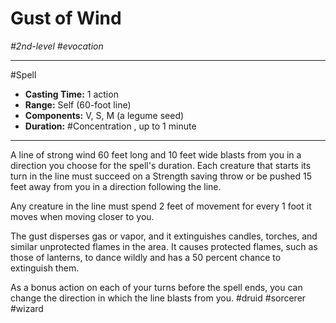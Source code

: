 # Gust of Wind
*#2nd-level #evocation*
___ 
#Spell
- **Casting Time:** 1 action
- **Range:** Self (60-foot line)
- **Components:** V, S, M (a legume seed)
- **Duration:** #Concentration , up to 1 minute
---
A line of strong wind 60 feet long and 10 feet wide blasts from you in a direction you choose for the spell's duration. Each creature that starts its turn in the line must succeed on a Strength saving throw or be pushed 15 feet away from you in a direction following the line.

Any creature in the line must spend 2 feet of movement for every 1 foot it moves when moving closer to you.

The gust disperses gas or vapor, and it extinguishes candles, torches, and similar unprotected flames in the area. It causes protected flames, such as those of lanterns, to dance wildly and has a 50 percent chance to extinguish them.

As a bonus action on each of your turns before the spell ends, you can change the direction in which the line blasts from you.
#druid
#sorcerer
#wizard